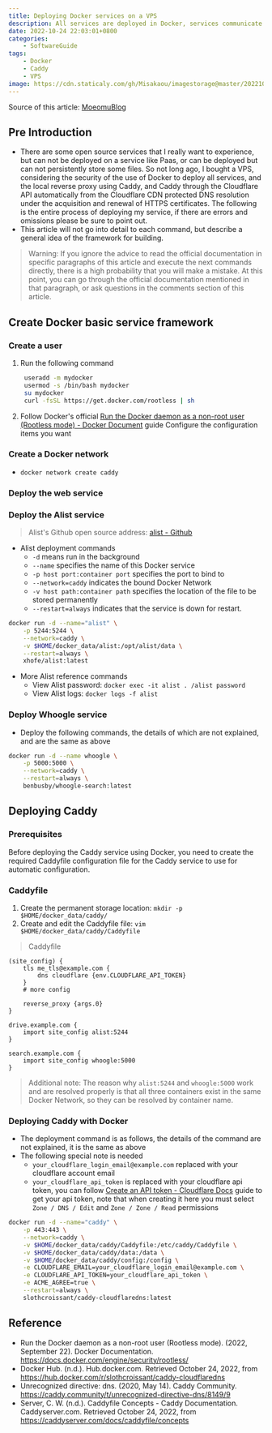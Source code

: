 ```yaml
---
title: Deploying Docker services on a VPS
description: All services are deployed in Docker, services communicate with each other using Docker Network, Caddy reverse proxy all services, and visitors access directly through Cloudflare CDN.
date: 2022-10-24 22:03:01+0800
categories:
    - SoftwareGuide
tags:
    - Docker
    - Caddy
    - VPS
image: https://cdn.staticaly.com/gh/Misakaou/imagestorage@master/20221026/00002-2908894140.26d7gclffj8g.webp
---
```


Source of this article: [MoeomuBlog](/posts/deploying-docker-services-on-a-vps/)

## Pre Introduction

- There are some open source services that I really want to experience, but can not be deployed on a service like Paas, or can be deployed but can not persistently store some files. So not long ago, I bought a VPS, considering the security of the use of Docker to deploy all services, and the local reverse proxy using Caddy, and Caddy through the Cloudflare API automatically from the Cloudflare CDN protected DNS resolution under the acquisition and renewal of HTTPS certificates. The following is the entire process of deploying my service, if there are errors and omissions please be sure to point out.
- This article will not go into detail to each command, but describe a general idea of the framework for building.

> Warning: If you ignore the advice to read the official documentation in specific paragraphs of this article and execute the next commands directly, there is a high probability that you will make a mistake. At this point, you can go through the official documentation mentioned in that paragraph, or ask questions in the comments section of this article.

## Create Docker basic service framework

### Create a user

1. Run the following command

   ```sh
    useradd -m mydocker
    usermod -s /bin/bash mydocker
    su mydocker
    curl -fsSL https://get.docker.com/rootless | sh
   ```

2. Follow Docker's official [Run the Docker daemon as a non-root user (Rootless mode) - Docker Document](https://docs.docker.com/engine/security/rootless/) guide Configure the configuration items you want

### Create a Docker network

- `docker network create caddy`

### Deploy the web service

### Deploy the Alist service

> Alist's Github open source address: [alist - Github](https://github.com/alist-org/alist)

- Alist deployment commands
  - `-d` means run in the background
  - `--name` specifies the name of this Docker service
  - `-p host port:container port` specifies the port to bind to
  - `--network=caddy` indicates the bound Docker Network
  - `-v host path:container path` specifies the location of the file to be stored permanently
  - `--restart=always` indicates that the service is down for restart.

```sh
docker run -d --name="alist" \
    -p 5244:5244 \
    --network=caddy \
    -v $HOME/docker_data/alist:/opt/alist/data \
    --restart=always \
    xhofe/alist:latest
```

- More Alist reference commands
  - View Alist password: `docker exec -it alist . /alist password`
  - View Alist logs: ``docker logs -f alist``

### Deploy Whoogle service

- Deploy the following commands, the details of which are not explained, and are the same as above

```sh
docker run -d --name whoogle \
    -p 5000:5000 \
    --network=caddy \
    --restart=always \
    benbusby/whoogle-search:latest
```

## Deploying Caddy

### Prerequisites

Before deploying the Caddy service using Docker, you need to create the required Caddyfile configuration file for the Caddy service to use for automatic configuration.

### Caddyfile

1. Create the permanent storage location: `mkdir -p $HOME/docker_data/caddy/`
2. Create and edit the Caddyfile file: `vim $HOME/docker_data/caddy/Caddyfile`

> Caddyfile

```Caddyfile
(site_config) {
    tls me_tls@example.com {
        dns cloudflare {env.CLOUDFLARE_API_TOKEN}
    }
    # more config

    reverse_proxy {args.0}
}

drive.example.com {
    import site_config alist:5244
}

search.example.com {
    import site_config whoogle:5000
}
```

> Additional note: The reason why `alist:5244` and `whoogle:5000` work and are resolved properly is that all three containers exist in the same Docker Network, so they can be resolved by container name.

### Deploying Caddy with Docker

- The deployment command is as follows, the details of the command are not explained, it is the same as above
- The following special note is needed
  - `your_cloudflare_login_email@example.com` replaced with your cloudflare account email
  - `your_cloudflare_api_token` is replaced with your cloudflare api token, you can follow [Create an API token - Cloudflare Docs](https://developers.cloudflare.com/fundamentals/api/get-started/create-token/) guide to get your api token, note that when creating it here you must select `Zone / DNS / Edit` and `Zone / Zone / Read` permissions

```sh
docker run -d --name="caddy" \
    -p 443:443 \
    --network=caddy \
    -v $HOME/docker_data/caddy/Caddyfile:/etc/caddy/Caddyfile \
    -v $HOME/docker_data/caddy/data:/data \
    -v $HOME/docker_data/caddy/config:/config \
    -e CLOUDFLARE_EMAIL=your_cloudflare_login_email@example.com \
    -e CLOUDFLARE_API_TOKEN=your_cloudflare_api_token \
    -e ACME_AGREE=true \
    --restart=always \
    slothcroissant/caddy-cloudflaredns:latest
```

## Reference

- Run the Docker daemon as a non-root user (Rootless mode). (2022, September 22). Docker Documentation. <https://docs.docker.com/engine/security/rootless/>
- Docker Hub. (n.d.). Hub.docker.com. Retrieved October 24, 2022, from <https://hub.docker.com/r/slothcroissant/caddy-cloudflaredns>
- Unrecognized directive: dns. (2020, May 14). Caddy Community. <https://caddy.community/t/unrecognized-directive-dns/8149/9>
- Server, C. W. (n.d.). Caddyfile Concepts - Caddy Documentation. Caddyserver.com. Retrieved October 24, 2022, from <https://caddyserver.com/docs/caddyfile/concepts>
